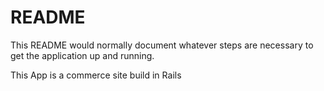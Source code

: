 # README

This README would normally document whatever steps are necessary to get the
application up and running.

This App is a commerce site build in Rails

